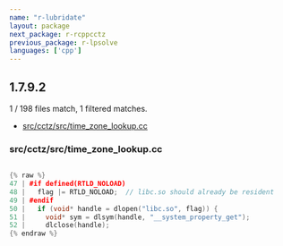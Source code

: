 ```yaml
---
name: "r-lubridate"
layout: package
next_package: r-rcppcctz
previous_package: r-lpsolve
languages: ['cpp']
---
```

## 1.7.9.2
1 / 198 files match, 1 filtered matches.

 - [src/cctz/src/time_zone_lookup.cc](#srccctzsrctime_zone_lookupcc)

### src/cctz/src/time_zone_lookup.cc

```cpp

{% raw %}
47 | #if defined(RTLD_NOLOAD)
48 |   flag |= RTLD_NOLOAD;  // libc.so should already be resident
49 | #endif
50 |   if (void* handle = dlopen("libc.so", flag)) {
51 |     void* sym = dlsym(handle, "__system_property_get");
52 |     dlclose(handle);
{% endraw %}

```